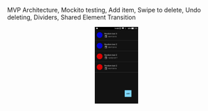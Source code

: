 MVP Architecture, Mockito testing, Add item, Swipe to delete, Undo deleting, Dividers, Shared Element Transition
<div align="center">
<img width="100" height="auto" src="https://github.com/azemZejnil/CoolRecyclerView/blob/master/docs/imgs/Screenshot_20180713-144214.png">
</div>